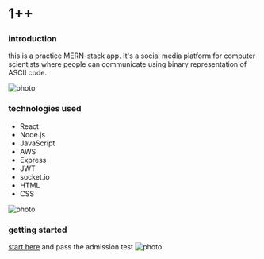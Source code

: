 # 1++
### introduction

this is a practice MERN-stack app.
It's a social media platform for computer scientists where people can communicate using binary representation of ASCII code.

![photo](https://i.imgur.com/obbMsnS.png)
### technologies used
- React
- Node.js
- JavaScript
- AWS
- Express
- JWT
- socket.io
- HTML
- CSS

![photo](https://i.imgur.com/HTZMHMR.png)
### getting started
[start here](http://one-pp.herokuapp.com/)
and pass the admission test
![photo](https://i.imgur.com/vVPCNsP.png)

